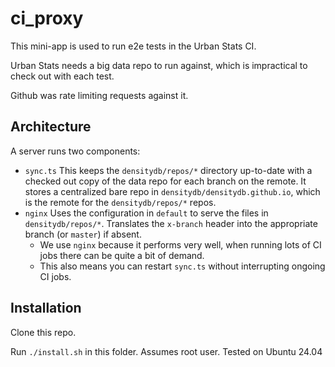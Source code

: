 # ci_proxy

This mini-app is used to run e2e tests in the Urban Stats CI.

Urban Stats needs a big data repo to run against, which is impractical to check out with each test.

Github was rate limiting requests against it.

## Architecture

A server runs two components:

- `sync.ts` This keeps the `densitydb/repos/*` directory up-to-date with a checked out copy of the data repo for each branch on the remote. It stores a centralized bare repo in `densitydb/densitydb.github.io`, which is the remote for the `densitydb/repos/*` repos.
- `nginx` Uses the configuration in `default` to serve the files in `densitydb/repos/*`. Translates the `x-branch` header into the appropriate branch (or `master`) if absent.
  - We use `nginx` because it performs very well, when running lots of CI jobs there can be quite a bit of demand.
  - This also means you can restart `sync.ts` without interrupting ongoing CI jobs.

## Installation

Clone this repo.

Run `./install.sh` in this folder. Assumes root user. Tested on Ubuntu 24.04
